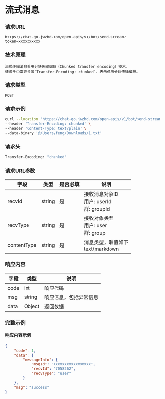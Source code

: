 # 流式消息

### 请求URL

`https://chat-go.jwzhd.com/open-apis/v1/bot/send-stream?token=xxxxxxxxxx`

### 技术原理

```text
流式传输消息采用分块传输编码（Chunked transfer encoding）技术。
请求头中需要设置`Transfer-Encoding: chunked`，表示使用分块传输编码。
```

### 请求类型

`POST`

### 请求示例

```bash
curl --location 'https://chat-go.jwzhd.com/open-apis/v1/bot/send-stream?token=xxxx&recvId=7058262&recvType=user&contentType=text' \
--header 'Transfer-Encoding: chunked' \
--header 'Content-Type: text/plain' \
--data-binary '@/Users/feng/Downloads/1.txt'
```

### 请求头

```bash
Transfer-Encoding: "chunked"
```

### 请求URL参数

| 字段        | 类型   | 是否必填 | 说明                                            |
| ----------- | ------ | -------- | ----------------------------------------------- |
| recvId      | string | 是       | 接收消息对象ID<br/>用户: userId<br/>群: groupId |
| recvType    | string | 是       | 接收对象类型<br/>用户: user<br/>群: group       |
| contentType | string | 是       | 消息类型，取值如下<br/>text\\markdown           |

### 响应内容

| 字段 | 类型   | 说明                   |
| ---- | ------ | ---------------------- |
| code | int    | 响应代码               |
| msg  | string | 响应信息，包括异常信息 |
| data | Object | 返回数据               |

### 完整示例

#### 响应内容示例

```json
{
    "code": 1,
    "data": {
        "messageInfo": {
            "msgId": "xxxxxxxxxxxxxxxxx",
            "recvId": "7058262",
            "recvType": "user"
        }
    },
    "msg": "success"
}
```